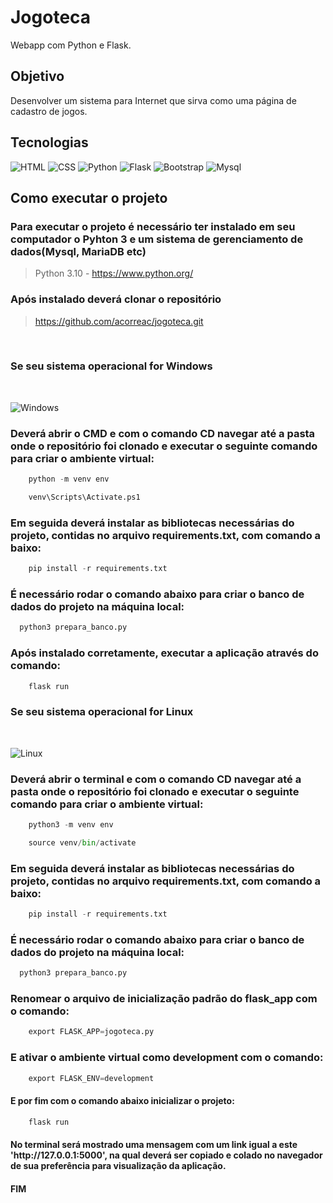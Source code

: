 # Jogoteca

Webapp com Python e Flask.

## Objetivo

Desenvolver um sistema para Internet que sirva como uma página de cadastro de jogos.

## Tecnologias

![HTML](https://img.shields.io/badge/HTML5-E34F26?style=for-the-badge&logo=html5&logoColor=white)
![CSS](https://img.shields.io/badge/CSS3-1572B6?style=for-the-badge&logo=css3&logoColor=white)
![Python](https://img.shields.io/badge/Python-3776AB?style=for-the-badge&logo=python&logoColor=white)
![Flask](https://img.shields.io/badge/Flask-000000?style=for-the-badge&logo=flask&logoColor=white)
![Bootstrap](https://img.shields.io/badge/Bootstrap-563D7C?style=for-the-badge&logo=bootstrap&logoColor=white)
![Mysql](https://img.shields.io/badge/MySQL-005C84?style=for-the-badge&logo=mysql&logoColor=white)

## Como executar o projeto
<h3>Para executar o projeto é necessário ter instalado em seu computador o Pyhton 3 e um sistema de gerenciamento de dados(Mysql, MariaDB etc)</h3>

> Python 3.10 - https://www.python.org/ <br>

<h3>Após instalado deverá clonar o repositório</h3>

> https://github.com/acorreac/jogoteca.git
<br>

<h3>Se seu sistema operacional for Windows</h3>
<br>

![Windows](https://img.shields.io/badge/Windows-017AD7?style=for-the-badge&logo=windows&logoColor=white)

<h3>Deverá abrir o CMD e com o comando CD navegar até a pasta onde o repositório foi clonado e executar o seguinte comando para criar o ambiente virtual:</h3>

```python
	python -m venv env
```

```python
	venv\Scripts\Activate.ps1
```

<h3>Em seguida deverá instalar as bibliotecas necessárias do projeto, contidas no arquivo requirements.txt, com comando a baixo:</h3>

```python
	pip install -r requirements.txt
```

<h3>É necessário rodar o comando abaixo para criar o banco de dados do projeto na máquina local:</h3>

```python
  python3 prepara_banco.py
```

<h3>Após instalado corretamente, executar a aplicação através do comando:</h3>

```python
	flask run
```

<h3>Se seu sistema operacional for Linux</h3>
<br> 

![Linux](https://img.shields.io/badge/Linux-E34F26?style=for-the-badge&logo=linux&logoColor=black)

<h3>Deverá abrir o terminal e com o comando CD navegar até a pasta onde o repositório foi clonado e executar o seguinte comando para criar o ambiente virtual:</h3>

```python
	python3 -m venv env
```

```python
	source venv/bin/activate
```

<h3>Em seguida deverá instalar as bibliotecas necessárias do projeto, contidas no arquivo requirements.txt, com comando a baixo:</h3>

```python
	pip install -r requirements.txt
```

<h3>É necessário rodar o comando abaixo para criar o banco de dados do projeto na máquina local:</h3>

```python
  python3 prepara_banco.py
```

<h3>Renomear o arquivo de inicialização padrão do flask_app com o comando:</h3>

```python
	export FLASK_APP=jogoteca.py
```

<h3>E ativar o ambiente virtual como development com o comando:</h3>

```python
    export FLASK_ENV=development
```

<h4>E por fim com o comando abaixo inicializar o projeto:</h4>

```python
	flask run
```

<h4>No terminal será mostrado uma mensagem com um link igual a este 'http://127.0.0.1:5000', na qual deverá ser copiado e colado no navegador de sua preferência para visualização da aplicação.</h4>

<h4>FIM</h4>
